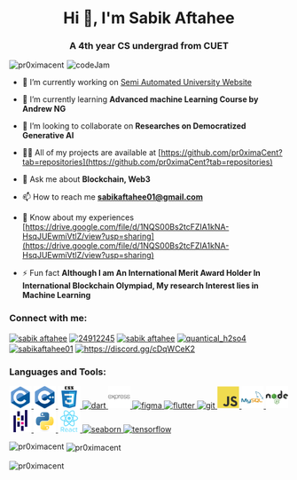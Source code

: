 <h1 align="center">Hi 👋, I'm Sabik Aftahee</h1>
<h3 align="center">A 4th year CS undergrad from CUET</h3>

<img align="right" alt="codeJam" width="400" src="https://camo.githubusercontent.com/7de37139d0b4c1ce40865e799b446c0e963a3dd8fb68d239707237c40604fa3d/68747470733a2f2f63646e2e6472696262626c652e636f6d2f75736572732f3733303730332f73637265656e73686f74732f363538313234332f6176656e746f2e676966">

<p align="left"> <img src="https://komarev.com/ghpvc/?username=pr0ximacent&label=Profile%20views&color=0e75b6&style=flat" alt="pr0ximacent" /> </p>

- 🔭 I’m currently working on [Semi Automated University Website](https://github.com/pr0ximaCent/-A-complete-CUET-University-website-with-automated-online-attendance-direct-notices-and-profiles-)

- 🌱 I’m currently learning **Advanced machine Learning Course by Andrew NG**

- 👯 I’m looking to collaborate on **Researches on Democratized Generative AI**

- 👨‍💻 All of my projects are available at [https://github.com/pr0ximaCent?tab=repositories](https://github.com/pr0ximaCent?tab=repositories)

- 💬 Ask me about **Blockchain, Web3**

- 📫 How to reach me **sabikaftahee01@gmail.com**

- 📄 Know about my experiences [https://drive.google.com/file/d/1NQS00Bs2tcFZIA1kNA-HsqJUEwmiVtlZ/view?usp=sharing](https://drive.google.com/file/d/1NQS00Bs2tcFZIA1kNA-HsqJUEwmiVtlZ/view?usp=sharing)

- ⚡ Fun fact **Although I am An International Merit Award Holder In International Blockchain Olympiad, My research Interest lies in Machine Learning**

<h3 align="left">Connect with me:</h3>
<p align="left">
<a href="https://linkedin.com/in/sabik aftahee" target="blank"><img align="center" src="https://raw.githubusercontent.com/rahuldkjain/github-profile-readme-generator/master/src/images/icons/Social/linked-in-alt.svg" alt="sabik aftahee" height="30" width="40" /></a>
<a href="https://stackoverflow.com/users/24912245" target="blank"><img align="center" src="https://raw.githubusercontent.com/rahuldkjain/github-profile-readme-generator/master/src/images/icons/Social/stack-overflow.svg" alt="24912245" height="30" width="40" /></a>
<a href="https://fb.com/sabik aftahee" target="blank"><img align="center" src="https://raw.githubusercontent.com/rahuldkjain/github-profile-readme-generator/master/src/images/icons/Social/facebook.svg" alt="sabik aftahee" height="30" width="40" /></a>
<a href="https://instagram.com/quantical_h2so4" target="blank"><img align="center" src="https://raw.githubusercontent.com/rahuldkjain/github-profile-readme-generator/master/src/images/icons/Social/instagram.svg" alt="quantical_h2so4" height="30" width="40" /></a>
<a href="https://www.leetcode.com/sabikaftahee01" target="blank"><img align="center" src="https://raw.githubusercontent.com/rahuldkjain/github-profile-readme-generator/master/src/images/icons/Social/leet-code.svg" alt="sabikaftahee01" height="30" width="40" /></a>
<a href="https://discord.gg/https://discord.gg/cDqWCeK2" target="blank"><img align="center" src="https://raw.githubusercontent.com/rahuldkjain/github-profile-readme-generator/master/src/images/icons/Social/discord.svg" alt="https://discord.gg/cDqWCeK2" height="30" width="40" /></a>
</p>

<h3 align="left">Languages and Tools:</h3>
<p align="left"> <a href="https://www.cprogramming.com/" target="_blank" rel="noreferrer"> <img src="https://raw.githubusercontent.com/devicons/devicon/master/icons/c/c-original.svg" alt="c" width="40" height="40"/> </a> <a href="https://www.w3schools.com/cpp/" target="_blank" rel="noreferrer"> <img src="https://raw.githubusercontent.com/devicons/devicon/master/icons/cplusplus/cplusplus-original.svg" alt="cplusplus" width="40" height="40"/> </a> <a href="https://www.w3schools.com/css/" target="_blank" rel="noreferrer"> <img src="https://raw.githubusercontent.com/devicons/devicon/master/icons/css3/css3-original-wordmark.svg" alt="css3" width="40" height="40"/> </a> <a href="https://dart.dev" target="_blank" rel="noreferrer"> <img src="https://www.vectorlogo.zone/logos/dartlang/dartlang-icon.svg" alt="dart" width="40" height="40"/> </a> <a href="https://expressjs.com" target="_blank" rel="noreferrer"> <img src="https://raw.githubusercontent.com/devicons/devicon/master/icons/express/express-original-wordmark.svg" alt="express" width="40" height="40"/> </a> <a href="https://www.figma.com/" target="_blank" rel="noreferrer"> <img src="https://www.vectorlogo.zone/logos/figma/figma-icon.svg" alt="figma" width="40" height="40"/> </a> <a href="https://flutter.dev" target="_blank" rel="noreferrer"> <img src="https://www.vectorlogo.zone/logos/flutterio/flutterio-icon.svg" alt="flutter" width="40" height="40"/> </a> <a href="https://git-scm.com/" target="_blank" rel="noreferrer"> <img src="https://www.vectorlogo.zone/logos/git-scm/git-scm-icon.svg" alt="git" width="40" height="40"/> </a> <a href="https://developer.mozilla.org/en-US/docs/Web/JavaScript" target="_blank" rel="noreferrer"> <img src="https://raw.githubusercontent.com/devicons/devicon/master/icons/javascript/javascript-original.svg" alt="javascript" width="40" height="40"/> </a> <a href="https://www.mysql.com/" target="_blank" rel="noreferrer"> <img src="https://raw.githubusercontent.com/devicons/devicon/master/icons/mysql/mysql-original-wordmark.svg" alt="mysql" width="40" height="40"/> </a> <a href="https://nodejs.org" target="_blank" rel="noreferrer"> <img src="https://raw.githubusercontent.com/devicons/devicon/master/icons/nodejs/nodejs-original-wordmark.svg" alt="nodejs" width="40" height="40"/> </a> <a href="https://pandas.pydata.org/" target="_blank" rel="noreferrer"> <img src="https://raw.githubusercontent.com/devicons/devicon/2ae2a900d2f041da66e950e4d48052658d850630/icons/pandas/pandas-original.svg" alt="pandas" width="40" height="40"/> </a> <a href="https://www.python.org" target="_blank" rel="noreferrer"> <img src="https://raw.githubusercontent.com/devicons/devicon/master/icons/python/python-original.svg" alt="python" width="40" height="40"/> </a> <a href="https://reactjs.org/" target="_blank" rel="noreferrer"> <img src="https://raw.githubusercontent.com/devicons/devicon/master/icons/react/react-original-wordmark.svg" alt="react" width="40" height="40"/> </a> <a href="https://seaborn.pydata.org/" target="_blank" rel="noreferrer"> <img src="https://seaborn.pydata.org/_images/logo-mark-lightbg.svg" alt="seaborn" width="40" height="40"/> </a> <a href="https://www.tensorflow.org" target="_blank" rel="noreferrer"> <img src="https://www.vectorlogo.zone/logos/tensorflow/tensorflow-icon.svg" alt="tensorflow" width="40" height="40"/> </a> </p>

<p><img align="left" src="https://github-readme-stats.vercel.app/api/top-langs?username=pr0ximacent&show_icons=true&locale=en&layout=compact" alt="pr0ximacent" /></p>

<p>&nbsp;<img align="center" src="https://github-readme-stats.vercel.app/api?username=pr0ximacent&show_icons=true&locale=en" alt="pr0ximacent" /></p>

<p><img align="center" src="https://github-readme-streak-stats.herokuapp.com/?user=pr0ximacent&" alt="pr0ximacent" /></p>
